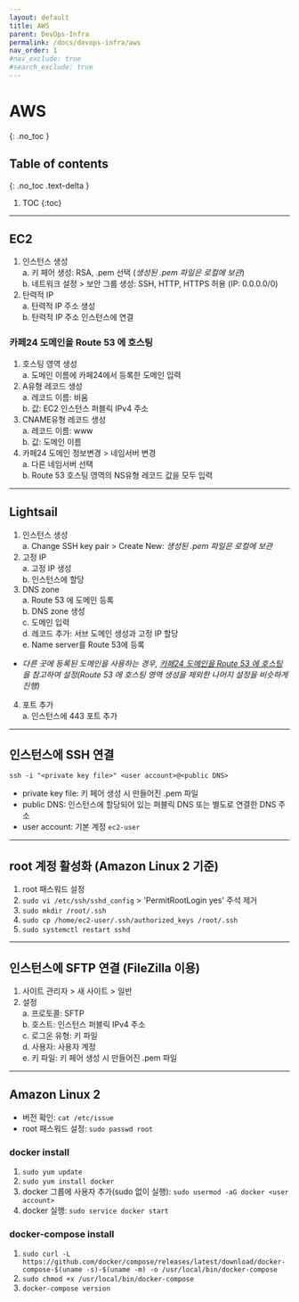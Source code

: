 ```yaml
---
layout: default
title: AWS
parent: DevOps·Infra
permalink: /docs/devops-infra/aws
nav_order: 1
#nav_exclude: true
#search_exclude: true
---
```


# AWS
{: .no_toc }

## Table of contents
{: .no_toc .text-delta }

1. TOC
{:toc}

---

## EC2
1. 인스턴스 생성  
  a. 키 페어 생성: RSA, .pem 선택 (*생성된 .pem 파일은 로컬에 보관*)  
  b. 네트워크 설정 > 보안 그룹 생성: SSH, HTTP, HTTPS 허용 (IP: 0.0.0.0/0)
2. 탄력적 IP  
  a. 탄력적 IP 주소 생성  
  b. 탄력적 IP 주소 인스턴스에 연결

### 카페24 도메인을 Route 53 에 호스팅
1. 호스팅 영역 생성  
  a. 도메인 이름에 카페24에서 등록한 도메인 입력  
2. A유형 레코드 생성  
  a. 레코드 이름: 비움  
  b. 값: EC2 인스턴스 퍼블릭 IPv4 주소  
3. CNAME유형 레코드 생성  
  a. 레코드 이름: www  
  b. 값: 도메인 이름
4. 카페24 도메인 정보변경 > 네임서버 변경  
  a. 다른 네임서버 선택  
  b. Route 53 호스팅 영역의 NS유형 레코드 값을 모두 입력

---

## Lightsail
1. 인스턴스 생성  
  a. Change SSH key pair > Create New: *생성된 .pem 파일은 로컬에 보관*  
2. 고정 IP  
  a. 고정 IP 생성  
  b. 인스턴스에 할당
3. DNS zone  
  a. Route 53 에 도메인 등록  
  b. DNS zone 생성  
  c. 도메인 입력  
  d. 레코드 추가: 서브 도메인 생성과 고정 IP 할당  
  e. Name server를 Route 53에 등록  
  * *다른 곳에 등록된 도메인을 사용하는 경우, [카페24 도메인을 Route 53 에 호스팅](#카페24-도메인을-route-53-에-호스팅) 을 참고하여 설정(Route 53 에 호스팅 영역 생성을 제외한 나머지 설정을 
비슷하게 진행)*  
4. 포트 추가  
  a. 인스턴스에 443 포트 추가

---

## 인스턴스에 SSH 연결
`ssh -i "<private key file>" <user account>@<public DNS>`  
- private key file: 키 페어 생성 시 만들어진 .pem 파일
- public DNS: 인스턴스에 할당되어 있는 퍼블릭 DNS 또는 별도로 연결한 DNS 주소
- user account: 기본 계정 `ec2-user`

---

## root 계정 활성화 (Amazon Linux 2 기준)
1. root 패스워드 설정
2. `sudo vi /etc/ssh/sshd_config` > 'PermitRootLogin yes' 주석 제거
3. `sudo mkdir /root/.ssh`
4. `sudo cp /home/ec2-user/.ssh/authorized_keys /root/.ssh`
5. `sudo systemctl restart sshd`

---

## 인스턴스에 SFTP 연결 (FileZilla 이용)
1. 사이트 관리자 > 새 사이트 > 일반
2. 설정  
  a. 프로토콜: SFTP  
  b. 호스트: 인스턴스 퍼블릭 IPv4 주소  
  c. 로그온 유형: 키 파일  
  d. 사용자: 사용자 계정  
  e. 키 파일: 키 페어 생성 시 만들어진 .pem 파일

---

## Amazon Linux 2
- 버전 확인: `cat /etc/issue`
- root 패스워드 설정: `sudo passwd root`

### docker install
1. `sudo yum update`
2. `sudo yum install docker`
3. docker 그룹에 사용자 추가(sudo 없이 실행): `sudo usermod -aG docker <user account>`
4. docker 실행: `sudo service docker start`

### docker-compose install
1. `sudo curl -L https://github.com/docker/compose/releases/latest/download/docker-compose-$(uname -s)-$(uname -m) -o /usr/local/bin/docker-compose`
2. `sudo chmod +x /usr/local/bin/docker-compose`
3. `docker-compose version`
